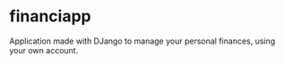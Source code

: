 # financiapp
Application made with DJango to manage your personal finances, using your own account.
